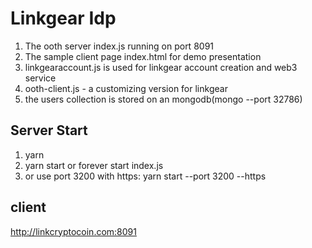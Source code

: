 # Linkgear Idp
1) The ooth server index.js running on port 8091 
2) The sample client page index.html for demo presentation
3) linkgearaccount.js is used for linkgear account creation and web3 service
4) ooth-client.js - a customizing version for linkgear
5) the users collection is stored on an mongodb(mongo --port 32786)   

## Server Start
1) yarn
2) yarn start or forever start index.js
3) or use port 3200 with https: yarn start --port 3200 --https

## client
http://linkcryptocoin.com:8091
